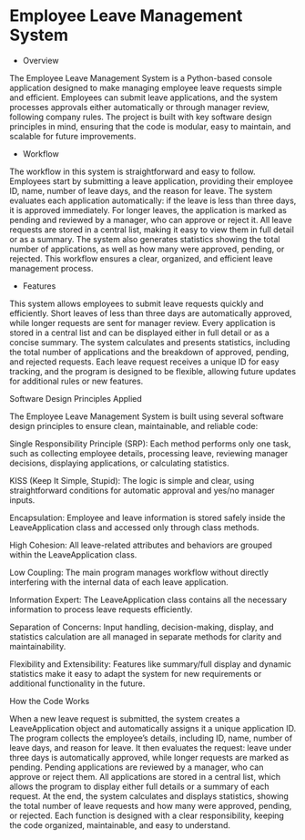 # Employee Leave Management System
* Overview

The Employee Leave Management System is a Python-based console application designed to make managing employee leave requests simple and efficient. Employees can submit leave applications, and the system processes approvals either automatically or through manager review, following company rules. The project is built with key software design principles in mind, ensuring that the code is modular, easy to maintain, and scalable for future improvements.

* Workflow

The workflow in this system is straightforward and easy to follow. Employees start by submitting a leave application, providing their employee ID, name, number of leave days, and the reason for leave. The system evaluates each application automatically: if the leave is less than three days, it is approved immediately. For longer leaves, the application is marked as pending and reviewed by a manager, who can approve or reject it. All leave requests are stored in a central list, making it easy to view them in full detail or as a summary. The system also generates statistics showing the total number of applications, as well as how many were approved, pending, or rejected. This workflow ensures a clear, organized, and efficient leave management process.

* Features

This system allows employees to submit leave requests quickly and efficiently. Short leaves of less than three days are automatically approved, while longer requests are sent for manager review. Every application is stored in a central list and can be displayed either in full detail or as a concise summary. The system calculates and presents statistics, including the total number of applications and the breakdown of approved, pending, and rejected requests. Each leave request receives a unique ID for easy tracking, and the program is designed to be flexible, allowing future updates for additional rules or new features.

Software Design Principles Applied

The Employee Leave Management System is built using several software design principles to ensure clean, maintainable, and reliable code:

Single Responsibility Principle (SRP): Each method performs only one task, such as collecting employee details, processing leave, reviewing manager decisions, displaying applications, or calculating statistics.

KISS (Keep It Simple, Stupid): The logic is simple and clear, using straightforward conditions for automatic approval and yes/no manager inputs.

Encapsulation: Employee and leave information is stored safely inside the LeaveApplication class and accessed only through class methods.

High Cohesion: All leave-related attributes and behaviors are grouped within the LeaveApplication class.

Low Coupling: The main program manages workflow without directly interfering with the internal data of each leave application.

Information Expert: The LeaveApplication class contains all the necessary information to process leave requests efficiently.

Separation of Concerns: Input handling, decision-making, display, and statistics calculation are all managed in separate methods for clarity and maintainability.

Flexibility and Extensibility: Features like summary/full display and dynamic statistics make it easy to adapt the system for new requirements or additional functionality in the future.

How the Code Works

When a new leave request is submitted, the system creates a LeaveApplication object and automatically assigns it a unique application ID. The program collects the employee’s details, including ID, name, number of leave days, and reason for leave. It then evaluates the request: leave under three days is automatically approved, while longer requests are marked as pending. Pending applications are reviewed by a manager, who can approve or reject them. All applications are stored in a central list, which allows the program to display either full details or a summary of each request. At the end, the system calculates and displays statistics, showing the total number of leave requests and how many were approved, pending, or rejected. Each function is designed with a clear responsibility, keeping the code organized, maintainable, and easy to understand.
